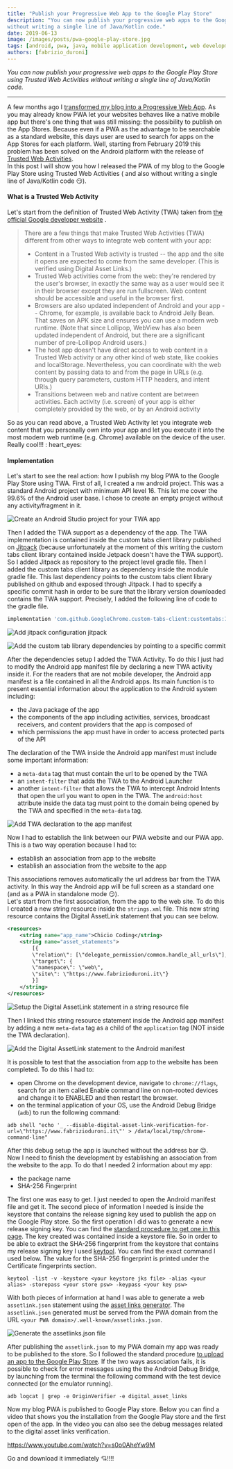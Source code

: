 ```yaml
---
title: "Publish your Progressive Web App to the Google Play Store"
description: "You can now publish your progressive web apps to the Google Play Store using Trusted Web Activities
without writing a single line of Java/Kotlin code."
date: 2019-06-13 
image: /images/posts/pwa-google-play-store.jpg
tags: [android, pwa, java, mobile application development, web development, javascript]
authors: [fabrizio_duroni]
---
```


*You can now publish your progressive web apps to the Google Play Store using Trusted Web Activities without writing a
single line of Java/Kotlin code.*

---

A few months ago I [transformed my blog into a Progressive Web App](/2019/03/03/github-pages-progressive-web-app/).
As you may already know PWA let your websites behaves like a native mobile app but there's one thing that was still
missing: the possibility to publish on the App Stores. Because even if a PWA as the advantage to be searchable as a
standard website, this days user are used to search for apps on the App Stores for each platform. Well, starting from
February 2019 this problem has been solved on the Android platform with the release
of [Trusted Web Activities](https://developers.google.com/web/updates/2019/02/using-twa "trusted web activities").  
In this post I will show you how I released the PWA of my blog to the Google Play Store using Trusted Web Activities (
and also without writing a single line of Java/Kotlin code :smirk:).

#### What is a Trusted Web Activity

Let's start from the definition of Trusted Web Activity (TWA) taken
from [the official Google developer website](https://developers.google.com/web/updates/2019/02/using-twa "trusted web activities")
.

> There are a few things that make Trusted Web Activities (TWA) different from other ways to integrate web content with your app:
>
> * Content in a Trusted Web activity is trusted -- the app and the site it opens are expected to come from the same developer. (This is verified using Digital Asset Links.)
> * Trusted Web activities come from the web: they're rendered by the user's browser, in exactly the same way as a user would see it in their browser except they are run fullscreen. Web content should be accessible and useful in the browser first.
> * Browsers are also updated independent of Android and your app -- Chrome, for example, is available back to Android Jelly Bean. That saves on APK size and ensures you can use a modern web runtime. (Note that since Lollipop, WebView has also been updated independent of Android, but there are a significant number of pre-Lollipop Android users.)
> * The host app doesn't have direct access to web content in a Trusted Web activity or any other kind of web state, like cookies and localStorage. Nevertheless, you can coordinate with the web content by passing data to and from the page in URLs (e.g. through query parameters, custom HTTP headers, and intent URIs.)
> * Transitions between web and native content are between activities. Each activity (i.e. screen) of your app is either completely provided by the web, or by an Android activity

So as you can read above, a Trusted Web Activity let you integrate web content that you personally own into your app and
let you execute it into the most modern web runtime (e.g. Chrome) available on the device of the user. Really cool!!! :
heart_eyes:

#### Implementation

Let's start to see the real action: how I publish my blog PWA to the Google Play Store using TWA. First of all, I
created a nw android project. This was a standard Android project with minimum API level 16. This let me cover the 99.6%
of the Android user base. I chose to create an empty project without any activity/fragment in it.

![Create an Android Studio project for your TWA app](/images/posts/pwa-app-01-create-project.jpg)

Then I added the TWA support as a dependency of the app. The TWA implementation is contained inside the custom tabs
client library published on [Jitpack](https://jitpack.io/ "Jitpack") (because unfortunately at the moment of this
writing the custom tabs client library contained inside Jetpack doesn't have the TWA support). So I added Jitpack as
repository to the project level gradle file. Then I added the custom tabs client library as dependency inside the module
gradle file. This last dependency points to the custom tabs client library published on github and exposed through
Jitpack. I had to specify a specific commit hash in order to be sure that the library version downloaded contains the
TWA support. Precisely, I added the following line of code to the gradle file.

```gradle
implementation 'com.github.GoogleChrome.custom-tabs-client:customtabs:7a2c1374a3'
```

![Add jitpack configuration jitpack](/images/posts/pwa-app-02-jitpack-configuration.jpg)

![Add the custom tab library dependencies by pointing to a specific commit](/images/posts/pwa-app-03-java8-and-custom-tab-dependecies.jpg)

After the dependencies setup I added the TWA Activity. To do this I just had to modify the Android app manifest file by
declaring a new TWA activity inside it. For the readers that are not mobile developer, the Android app manifest is a
file contained in all the Android apps. Its main function is to present essential information about the application to
the Android system including:

* the Java package of the app
* the components of the app including activities, services, broadcast receivers, and content providers that the app is
  composed of
* which permissions the app must have in order to access protected parts of the API

The declaration of the TWA inside the Android app manifest must include some important information:

* a `meta-data` tag that must contain the url to be opened by the TWA
* an `intent-filter` that adds the TWA to the Android Launcher
* another `intent-filter` that allows the TWA to intercept Android Intents that open the url you want to open in the
  TWA. The `android:host` attribute inside the data tag must point to the domain being opened by the TWA and specified
  in the `meta-data` tag.

![Add TWA declaration to the app manifest](/images/posts/pwa-app-04-twa-activity-declaration.jpg)

Now I had to establish the link between our PWA website and our PWA app. This is a two way operation because I had to:

* establish an association from app to the website
* establish an association from the website to the app

This associations removes automatically the url address bar from the TWA activity. In this way the Android app will be
full screen as a standard one (and as a PWA in standalone mode :smirk:).  
Let's start from the first association, from the app to the web site. To do this I created a new string resource inside
the `strings.xml` file. This new string resource contains the Digital AssetLink statement that you can see below.

```xml
<resources>
    <string name="app_name">Chicio Coding</string>
    <string name="asset_statements">
        [{
        \"relation\": [\"delegate_permission/common.handle_all_urls\"],
        \"target\": {
        \"namespace\": \"web\",
        \"site\": \"https://www.fabrizioduroni.it\"}
        }]
    </string>
</resources>
```

![Setup the Digital AssetLink statement in a string resource file](/images/posts/pwa-app-05-associate-app-to-web-1.jpg)

Then I linked this string resource statement inside the Android app manifest by adding a new `meta-data` tag as a child
of the `application` tag (NOT inside the TWA declaration).

![Add the Digital AssetLink statement to the Android manifest](/images/posts/pwa-app-05-associate-app-to-web-2.jpg)

It is possible to test that the association from app to the website has been completed. To do this I had to:

* open Chrome on the development device, navigate to `chrome://flags`, search for an item called Enable command line on
  non-rooted devices and change it to ENABLED and then restart the browser.
* on the terminal application of your OS, use the Android Debug Bridge (`adb`) to run the following command:

```shell
adb shell "echo '_ --disable-digital-asset-link-verification-for-url=\"https://www.fabrizioduroni.it\"' > /data/local/tmp/chrome-command-line"
```

After this debug setup the app is launched without the address bar :relieved:.  
Now I need to finish the development by establishing an association from the website to the app. To do that I needed 2
information about my app:

* the package name
* SHA-256 Fingerprint

The first one was easy to get. I just needed to open the Android manifest file and get it. The second piece of
information I needed is inside the keystore that contains the release signing key used to publish the app on the Google
Play store. So the first operation I did was to generate a new release signing key. You can find
the [standard procedure to get one in this page](https://developer.android.com/studio/publish/app-signing#generate-key).
The key created was contained inside a keystore file. So in order to be able to extract the SHA-256 fingerprint from the
keystore that contains my release signing key I
used [keytool](https://docs.oracle.com/javase/6/docs/technotes/tools/windows/keytool.html 'keytool'). You can find the
exact command I used below. The value for the SHA-256 fingerprint is printed under the Certificate fingerprints section.

```shell
keytool -list -v -keystore <your keystore jks file> -alias <your alias> -storepass <your store psw> -keypass <your key psw>
```

With both pieces of information at hand I was able to generate a web `assetlink.json` statement using
the [asset links generator](https://developers.google.com/digital-asset-links/tools/generator). The `assetlink.json`
generated must be served from the PWA domain from the URL `<your PWA domain>/.well-known/assetlinks.json`.

![Generate the assetlinks.json file](/images/posts/pwa-app-07-assetlink-generator.jpg)

After publishing the `assetlink.json` to my PWA domain my app was ready to be published to the store. So I followed the
standard
procedure [to upload an app to the Google Play Store](https://developer.android.com/studio/publish/upload-bundle). If
the two ways association fails, it is possible to check for error messages using the the Android Debug Bridge, by
launching from the terminal the following command with the test device connected (or the emulator running).

```shell
adb logcat | grep -e OriginVerifier -e digital_asset_links
```

Now my blog PWA is published to Google Play store. Below you can find a video that shows you the installation from the
Google Play store and the first open of the app. In the video you can also see the debug messages related to the digital
asset links verification.

https://www.youtube.com/watch?v=s0o0AheYw9M

Go and download it immediately :cupid:!!!!
